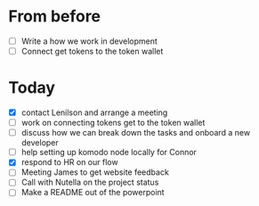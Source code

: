 # From before

- [ ] Write a how we work in development
- [ ] Connect get tokens to the token wallet

# Today

- [x] contact Lenilson and arrange a meeting
- [ ] work on connecting tokens get to the token wallet
- [ ] discuss how we can break down the tasks and onboard a new developer
- [ ] help setting up komodo node locally for Connor
- [x] respond to HR on our flow
- [ ] Meeting James to get website feedback
- [ ] Call with Nutella on the project status
- [ ] Make a README out of the powerpoint
